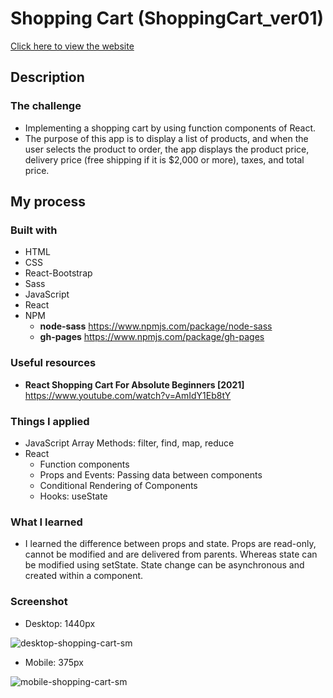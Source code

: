 # Shopping Cart (ShoppingCart_ver01)
[Click here to view the website](https://jwd-activity.github.io/shoppingCart/)

## Description
### The challenge
- Implementing a shopping cart by using function components of React.
- The purpose of this app is to display a list of products, and when the user selects the product to order, the app displays the product price, delivery price (free shipping if it is $2,000 or more), taxes, and total price.
## My process
### Built with
- HTML
- CSS
- React-Bootstrap
- Sass
- JavaScript
- React
- NPM
  - **node-sass** https://www.npmjs.com/package/node-sass 
  - **gh-pages**  https://www.npmjs.com/package/gh-pages

### Useful resources
- **React Shopping Cart For Absolute Beginners [2021]** https://www.youtube.com/watch?v=AmIdY1Eb8tY

### Things I applied
- JavaScript Array Methods: filter, find, map, reduce
- React  
  - Function components
  - Props and Events: Passing data between components
  - Conditional Rendering of Components
  - Hooks: useState

### What I learned
- I learned the difference between props and state. Props are read-only, cannot be modified and are delivered from parents. Whereas state can be modified using setState. State change can be asynchronous and created within a component.

### Screenshot
- Desktop: 1440px

![desktop-shopping-cart-sm](https://user-images.githubusercontent.com/83196262/135011768-942ab83c-e6d0-4688-9618-17ed3d274233.png)


- Mobile: 375px

![mobile-shopping-cart-sm](https://user-images.githubusercontent.com/83196262/135011807-b04ba0e5-eae2-4395-92e4-973816322162.png)
